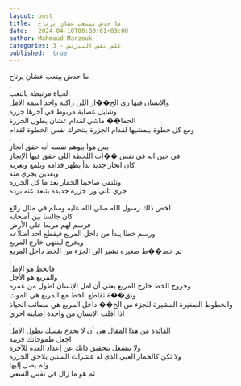 ```yaml
---
layout: post
title:  ما حدش بيتعب عشان يرتاح
date:   2024-04-10T00:00:01+03:00
author: Mahmoud Marzouk
categories: 3 - علم نفس البيزنس
published:  true
---
```

ما حدش بيتعب عشان يرتاح\
.\
الحياة مرتبطة بالتعب\
والانسان فيها زي الح��ار اللي راكبه واحد اسمه الامل\
وشايل عصابة مربوط في آخرها جزرة\
الحما�� ماشي لقدام عشان يطول الجزرة\
ومع كل خطوة بيمشيها لقدام الجزرة بتتحرك نفس الخطوة لقدام\
.\
بس هوا بيوهم نفسه أنه حقق انجاز\
في حين انه في نفس ��ات اللحظة اللي حقق فيها الإنجاز\
كان انجاز جديد بدأ يظهر قدامه ويلمع ويغريه\
وبعدين يجري منه\
وتلتقي صاحبنا الحمار بعد ما كل الجزرة\
جري تاني ورا جزرة جديدة بتبعد عنه برده\
.\
لخص ذلك رسول الله صلي الله عليه وسلم في مثال رائع\
كان جالسا بين أصحابه\
فرسم لهم مربعا علي الأرض\
ورسم خطا يبدأ من داخل المربع فيقطع احد أضلاعه\
ويخرج لينتهي خارج المربع\
ثم خط��ط صغيره تشير الي الجزء من الخط داخل المربع\
.\
فالخط هو الامل\
والمربع هو الأجل\
وخروج الخط خارج المربع يعني أن امل الإنسان اطول من عمره\
ونق��ة تقاطع الخط مع المربع هي الموت\
والخطوط الصغيرة المشيرة للجزء من الخ�� داخل المربع هي مصائب
الحياة\
اذا أفلت الإنسان من واحدة إصابته اخري\
.\
الفائدة من هذا المقال هي أن لا تخدع نفسك بطول الامل\
اجعل طموحاتك قريبة\
ولا تنشغل بتحقيق ذاتك عن إعداد العدة للآخرة\
ولا تكن كالحمار الغبي الذي له عشرات السنين يلاحق الجزرة\
ولم يصل إليها\
ثم هو ما زال في نفس السعي
